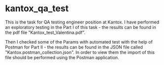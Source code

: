 # kantox_qa_test
This is the task for QA testing engineer position at Kantox.
I have performed an exploratory testing in the Part I of this task - the results can be found in the pdf file "Kantox_test_Valentina.pdf". 

Then I checked some of the Params with automated test with the help of Postman for Part II - the results can be found in the JSON file called "Kantox.postman_collection.json". In order to view them the import of this file should be performed using the Postman application.
